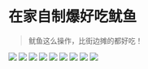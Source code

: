# 在家自制爆好吃鱿鱼

>鱿鱼这么操作，比街边摊的都好吃！

![](1.jpg)
![](2.jpg)
![](3.jpg)
![](4.jpg)
![](5.jpg)
![](6.jpg)
![](7.jpg)
![](8.jpg)
![](9.jpg)
